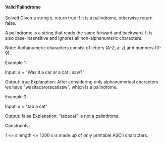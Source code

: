 #### Valid Palindrome
Solved 
Given a string s, return true if it is a palindrome, otherwise return false.

A palindrome is a string that reads the same forward and backward. It is also case-insensitive and ignores all non-alphanumeric characters.

Note: Alphanumeric characters consist of letters (A-Z, a-z) and numbers (0-9).

Example 1:

Input: s = "Was it a car or a cat I saw?"

Output: true
Explanation: After considering only alphanumerical characters we have "wasitacaroracatisaw", which is a palindrome.

Example 2:

Input: s = "tab a cat"

Output: false
Explanation: "tabacat" is not a palindrome.

Constraints:

1 <= s.length <= 1000
s is made up of only printable ASCII characters.

